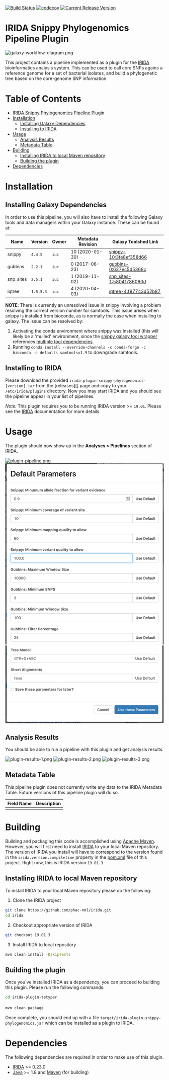 [![Build Status](https://travis-ci.org/public-health-bioinformatics/irida-plugin-snippy-phylogenomics.svg?branch=master)](https://travis-ci.org/public-health-bioinformatics/irida-plugin-snippy-phylogenomics)
[![codecov](https://codecov.io/gh/public-health-bioinformatics/irida-plugin-snippy-phylogenomics/branch/master/graph/badge.svg)](https://codecov.io/gh/public-health-bioinformatics/irida-plugin-snippy-phylogenomics)
[![Current Release Version](https://img.shields.io/github/release/public-health-bioinformatics/irida-plugin-snippy-phylogenomics.svg)](https://github.com/public-health-bioinformatics/irida-plugin-snippy-phylogenomics/releases)

# IRIDA Snippy Phylogenomics Pipeline Plugin

![galaxy-workflow-diagram.png][]

This project contains a pipeline implemented as a plugin for the [IRIDA][] bioinformatics analysis system. 
This can be used to call core SNPs agains a reference genome for a set of bacterial isolates, and build a 
phylogenetic tree based on the core-genome SNP information.

# Table of Contents

   * [IRIDA Snippy Phylogenomics Pipeline Plugin](#irida-snippy-phylogenomics-pipeline-plugin)
   * [Installation](#installation)
      * [Installing Galaxy Dependencies](#installing-galaxy-dependencies)
      * [Installing to IRIDA](#installing-to-irida)
   * [Usage](#usage)
      * [Analysis Results](#analysis-results)
      * [Metadata Table](#metadata-table)
   * [Building](#building)
      * [Installing IRIDA to local Maven repository](#installing-irida-to-local-maven-repository)
      * [Building the plugin](#building-the-plugin)
   * [Dependencies](#dependencies)

# Installation

## Installing Galaxy Dependencies

In order to use this pipeline, you will also have to install the following Galaxy tools and data 
managers within your Galaxy instance. These can be found at:

| Name                               | Version         | Owner                          | Metadata Revision | Galaxy Toolshed Link                                                                             |
|------------------------------------|-----------------|------------------------------- |-------------------|--------------------------------------------------------------------------------------------------|
| snippy                             | `4.4.5`         | `iuc`                          | 10 (2020-01-30)   | [snippy-10:3fe8ef358d66](https://toolshed.g2.bx.psu.edu/view/iuc/snippy/3fe8ef358d66)            |
| gubbins                            | `2.2.1`         | `iuc`                          |  0 (2017-06-23)   | [gubbins-0:637ec5d5368c](https://toolshed.g2.bx.psu.edu/view/iuc/gubbins/637ec5d5368c)           |
| snp_sites                          | `2.5.1`         | `iuc`                          |  1 (2019-11-02)   | [snp_sites-1:5804f786060d](https://toolshed.g2.bx.psu.edu/view/iuc/snp_sites/5804f786060d)       |
| iqtree                             | `1.5.5.3`       | `iuc`                          |  4 (2020-04-03)   | [iqtree-4:f97743d52b87](https://toolshed.g2.bx.psu.edu/view/iuc/iqtee/f97743d52b87)              |

**NOTE**: There is currently an unresolved issue in snippy involving a problem resolving the correct version number for samtools. This issue arises when snippy is installed from bioconda, as is normally the case when installing to galaxy. The issue can be resolved by:

1. Activating the conda environment where snippy was installed (this will likely be a 'mulled' environment, since the [snippy galaxy tool wrapper](https://github.com/galaxyproject/tools-iuc/tree/master/tools/snippy) 
references [multiple tool dependencies](https://github.com/galaxyproject/tools-iuc/blob/22ed9cb1e65cff5239df7ad4c76eaf0e981cf279/tools/snippy/macros.xml#L3-L7).
2. Running `conda install --override-channels -c conda-forge -c bioconda -c defaults samtools=1.9` to downgrade samtools.

## Installing to IRIDA

Please download the provided `irida-plugin-snippy-phylogenomics-[version].jar` from the [releases][] page and copy to your 
`/etc/irida/plugins` directory.  Now you may start IRIDA and you should see the pipeline appear in your list of pipelines.

*Note:* This plugin requires you to be running IRIDA version >= `19.01`. Please see the [IRIDA][] documentation for more details.

# Usage

The plugin should now show up in the **Analyses > Pipelines** section of IRIDA.

![plugin-pipeline.png][]
![pipeline-parameters-1.png][]
![pipeline-parameters-2.png][]


## Analysis Results

You should be able to run a pipeline with this plugin and get analysis results. 

![plugin-results-1.png][]
![plugin-results-2.png][]
![plugin-results-3.png][]

## Metadata Table

This pipeline plugin does not currently write any data to the IRIDA Metadata Table. Future versions of this pipeline
plugin will do so.

| Field Name                                 | Description                                               |
|--------------------------------------------|-----------------------------------------------------------|
|                                            |                                                           |


# Building

Building and packaging this code is accomplished using [Apache Maven][maven]. However, you will first need to install [IRIDA][] to your local Maven repository. The version of IRIDA you install will have to correspond to the version found in the `irida.version.compiletime` property in the [pom.xml][] file of this project. Right now, this is IRIDA version `19.01.3`.

## Installing IRIDA to local Maven repository

To install IRIDA to your local Maven repository please do the following:

1. Clone the IRIDA project

```bash
git clone https://github.com/phac-nml/irida.git
cd irida
```

2. Checkout appropriate version of IRIDA

```bash
git checkout 19.01.3
```

3. Install IRIDA to local repository

```bash
mvn clean install -DskipTests
```

## Building the plugin

Once you've installed IRIDA as a dependency, you can proceed to building this plugin. Please run the following commands:

```bash
cd irida-plugin-tetyper

mvn clean package
```

Once complete, you should end up with a file `target/irida-plugin-snippy-phylogenomics.jar` which can be installed as a plugin to IRIDA.

# Dependencies

The following dependencies are required in order to make use of this plugin.

* [IRIDA][] >= 0.23.0
* [Java][] >= 1.8 and [Maven][maven] (for building)

[maven]: https://maven.apache.org/
[IRIDA]: http://irida.ca/
[Galaxy]: https://galaxyproject.org/
[Java]: https://www.java.com/
[irida-pipeline]: https://irida.corefacility.ca/documentation/developer/tools/pipelines/
[irida-pipeline-galaxy]: https://irida.corefacility.ca/documentation/developer/tools/pipelines/#galaxy-workflow-development
[irida-wf-ga2xml]: https://github.com/phac-nml/irida-wf-ga2xml
[pom.xml]: pom.xml
[workflows-dir]: src/main/resources/workflows
[workflow-structure]: src/main/resources/workflows/0.1.0/irida_workflow_structure.ga
[example-plugin-java]: src/main/java/ca/corefacility/bioinformatics/irida/plugins/ExamplePlugin.java
[irida-plugin-java]: https://github.com/phac-nml/irida/tree/development/src/main/java/ca/corefacility/bioinformatics/irida/plugins/IridaPlugin.java
[irida-updater]: src/main/java/ca/corefacility/bioinformatics/irida/plugins/ExamplePluginUpdater.java
[irida-setup]: https://irida.corefacility.ca/documentation/administrator/index.html
[properties]: https://en.wikipedia.org/wiki/.properties
[messages]: src/main/resources/workflows/0.1.0/messages_en.properties
[maven-min-pom]: https://maven.apache.org/guides/introduction/introduction-to-the-pom.html#Minimal_POM
[pf4j-start]: https://pf4j.org/doc/getting-started.html
[plugin-results-1.png]: doc/images/plugin-results-1.png
[plugin-results-2.png]: doc/images/plugin-results-2.png
[plugin-results-3.png]: doc/images/plugin-results-3.png
[plugin-pipeline.png]: doc/images/plugin-pipeline.png
[plugin-metadata.png]: doc/images/plugin-metadata.png
[pipeline-parameters-1.png]: doc/images/pipeline-parameters-1.png
[pipeline-parameters-2.png]: doc/images/pipeline-parameters-2.png

[example-plugin-save-results.png]: doc/images/example-plugin-save-results.png
[galaxy-workflow-diagram.png]: doc/images/galaxy-workflow-diagram.png
